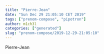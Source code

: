 ```yaml
---
title: "Pierre-Jean"
date: "Sun Dec 29 21:05:10 CET 2019"
tags: ["prenom-compose", "pipotron"]
author: m1ch3l
categories: ["generated"]
slug: "prenom-compose/2019-12-29-21:05:10"
---
```


Pierre-Jean
